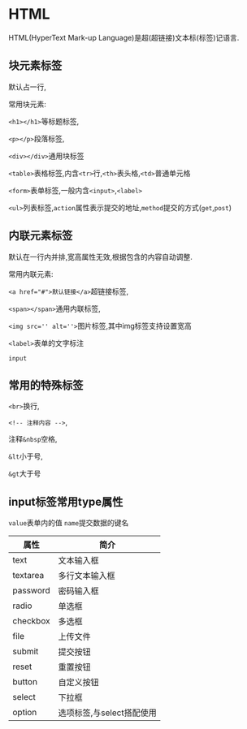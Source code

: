# HTML #

HTML(HyperText Mark-up Language)是超(超链接)文本标(标签)记语言.


## 块元素标签 ##

默认占一行,

常用块元素:

`<h1></h1>`等标题标签,

`<p></p>`段落标签,

`<div></div>`通用块标签

`<table>`表格标签,内含`<tr>`行,`<th>`表头格,`<td>`普通单元格

`<form>`表单标签,一般内含`<input>`,`<label>`

`<ul>`列表标签,`action`属性表示提交的地址,`method`提交的方式(`get`,`post`)

## 内联元素标签 ##

默认在一行内并排,宽高属性无效,根据包含的内容自动调整.

常用内联元素:

`<a href="#">默认链接</a>`超链接标签,

`<span></span>`通用内联标签,

`<img src='' alt=''>`图片标签,其中img标签支持设置宽高

`<label>`表单的文字标注

`input`


## 常用的特殊标签 ##

`<br>`换行,

`<!-- 注释内容 -->`,

注释`&nbsp`空格,

`&lt`小于号,

`&gt`大于号

## input标签常用type属性 ##
`value`表单内的值
`name`提交数据的键名

| 属性 | 简介 |
| --- | --- |
| text | 文本输入框 |
| textarea | 多行文本输入框 |
| password | 密码输入框 |
| radio | 单选框 |
| checkbox | 多选框 |
| file | 上传文件 |
| submit | 提交按钮 |
| reset | 重置按钮 |
| button | 自定义按钮 |
| select | 下拉框 |
| option | 选项标签,与select搭配使用 |
